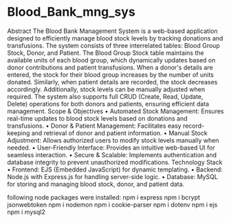 
# Blood_Bank_mng_sys
Abstract
The Blood Bank Management System is a web-based application designed to efficiently manage blood stock levels by tracking donations and transfusions. The system consists of three interrelated tables: Blood Group Stock, Donor, and Patient. The Blood Group Stock table maintains the available units of each blood group, which dynamically updates based on donor contributions and patient transfusions. When a donor's details are entered, the stock for their blood group increases by the number of units donated. Similarly, when patient details are recorded, the stock decreases accordingly. Additionally, stock levels can be manually adjusted when required. The system also supports full CRUD (Create, Read, Update, Delete) operations for both donors and patients, ensuring efficient data management.
Scope & Objectives
•	Automated Stock Management: Ensures real-time updates to blood stock levels based on donations and transfusions.
•	Donor & Patient Management: Facilitates easy record-keeping and retrieval of donor and patient information.
•	Manual Stock Adjustment: Allows authorized users to modify stock levels manually when needed.
•	User-Friendly Interface: Provides an intuitive web-based UI for seamless interaction.
•	Secure & Scalable: Implements authentication and database integrity to prevent unauthorized modifications.
Technology Stack
•	Frontend: EJS (Embedded JavaScript) for dynamic templating.
•	Backend: Node.js with Express.js for handling server-side logic.
•	Database: MySQL for storing and managing blood stock, donor, and patient data.

following node packages were installed: 
npm i express
npm i bcrypt jsonwebtoken
npm i nodemon
npm i cookie-parser
npm i dotenv
npm i ejs
npm i mysql2

